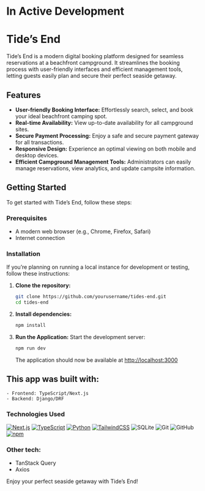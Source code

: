 # In Active Development

# Tide’s End

Tide’s End is a modern digital booking platform designed for seamless reservations at a beachfront campground. It streamlines the booking process with user-friendly interfaces and efficient management tools, letting guests easily plan and secure their perfect seaside getaway.

## Features

- **User-friendly Booking Interface:** Effortlessly search, select, and book your ideal beachfront camping spot.
- **Real-time Availability:** View up-to-date availability for all campground sites.
- **Secure Payment Processing:** Enjoy a safe and secure payment gateway for all transactions.
- **Responsive Design:** Experience an optimal viewing on both mobile and desktop devices.
- **Efficient Campground Management Tools:** Administrators can easily manage reservations, view analytics, and update campsite information.

## Getting Started

To get started with Tide’s End, follow these steps:

### Prerequisites

- A modern web browser (e.g., Chrome, Firefox, Safari)
- Internet connection

### Installation

If you’re planning on running a local instance for development or testing, follow these instructions:

1. **Clone the repository:**
   ```bash
   git clone https://github.com/yourusername/tides-end.git
   cd tides-end
   ```

2. **Install dependencies:**
   ```bash
   npm install
   ```


3. **Run the Application:**
   Start the development server:
   ```bash
   npm run dev
   ```
   The application should now be available at [http://localhost:3000](http://localhost:3000)


## This app was built with:
    - Frontend: TypeScript/Next.js
    - Backend: Django/DRF

### Technologies Used
[![Next.js](https://img.shields.io/badge/Next.js-black?logo=next.js&logoColor=white)](#)
[![TypeScript](https://img.shields.io/badge/TypeScript-3178C6?logo=typescript&logoColor=fff)](#)
[![Python](https://img.shields.io/badge/Python-3776AB?logo=python&logoColor=fff)](#)
[![TailwindCSS](https://img.shields.io/badge/Tailwind%20CSS-%2338B2AC.svg?logo=tailwind-css&logoColor=white)](#)
![SQLite](https://img.shields.io/badge/SQLite-%2307405e.svg?logo=sqlite&logoColor=white)
![Git](https://img.shields.io/badge/git%20-%23F05033.svg?&style=for-the-badge&logo=git&logoColor=white) 
![GitHub](https://img.shields.io/badge/github%20-%23121011.svg?&style=for-the-badge&logo=github&logoColor=white) 
[![npm](https://img.shields.io/badge/npm-CB3837?logo=npm&logoColor=fff)](#)

### Other tech:
- TanStack Query
- Axios

Enjoy your perfect seaside getaway with Tide’s End!

